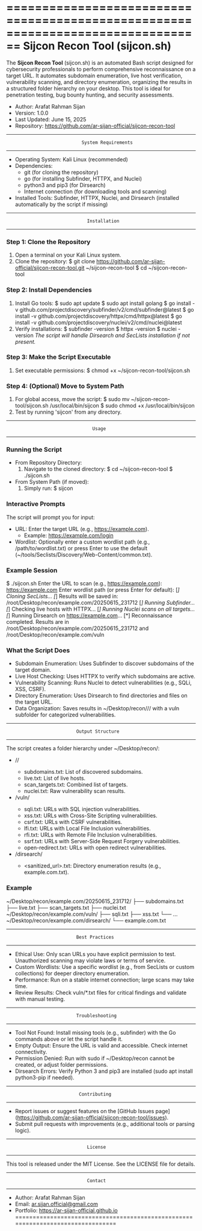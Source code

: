 ================================================================================
                          Sijcon Recon Tool (sijcon.sh)
================================================================================

The **Sijcon Recon Tool** (sijcon.sh) is an automated Bash script designed for 
cybersecurity professionals to perform comprehensive reconnaissance on a target 
URL. It automates subdomain enumeration, live host verification, vulnerability 
scanning, and directory enumeration, organizing the results in a structured 
folder hierarchy on your desktop. This tool is ideal for penetration testing, 
bug bounty hunting, and security assessments.

- Author: Arafat Rahman Sijan
- Version: 1.0.0
- Last Updated: June 15, 2025
- Repository: https://github.com/ar-sijan-official/sijcon-recon-tool

--------------------------------------------------------------------------------
                                System Requirements
--------------------------------------------------------------------------------

- Operating System: Kali Linux (recommended)
- Dependencies:
  - git (for cloning the repository)
  - go (for installing Subfinder, HTTPX, and Nuclei)
  - python3 and pip3 (for Dirsearch)
  - Internet connection (for downloading tools and scanning)
- Installed Tools: Subfinder, HTTPX, Nuclei, and Dirsearch (installed automatically 
  by the script if missing)

--------------------------------------------------------------------------------
                                  Installation
--------------------------------------------------------------------------------

### Step 1: Clone the Repository
1. Open a terminal on your Kali Linux system.
2. Clone the repository:
   $ git clone https://github.com/ar-sijan-official/sijcon-recon-tool.git ~/sijcon-recon-tool
   $ cd ~/sijcon-recon-tool

### Step 2: Install Dependencies
1. Install Go tools:
   $ sudo apt update
   $ sudo apt install golang
   $ go install -v github.com/projectdiscovery/subfinder/v2/cmd/subfinder@latest
   $ go install -v github.com/projectdiscovery/httpx/cmd/httpx@latest
   $ go install -v github.com/projectdiscovery/nuclei/v2/cmd/nuclei@latest
2. Verify installations:
   $ subfinder -version
   $ httpx -version
   $ nuclei -version
   *The script will handle Dirsearch and SecLists installation if not present.*

### Step 3: Make the Script Executable
1. Set executable permissions:
   $ chmod +x ~/sijcon-recon-tool/sijcon.sh

### Step 4: (Optional) Move to System Path
1. For global access, move the script:
   $ sudo mv ~/sijcon-recon-tool/sijcon.sh /usr/local/bin/sijcon
   $ sudo chmod +x /usr/local/bin/sijcon
2. Test by running 'sijcon' from any directory.

--------------------------------------------------------------------------------
                                    Usage
--------------------------------------------------------------------------------

### Running the Script
- From Repository Directory:
  1. Navigate to the cloned directory:
     $ cd ~/sijcon-recon-tool
     $ ./sijcon.sh
- From System Path (if moved):
  1. Simply run:
     $ sijcon

### Interactive Prompts
The script will prompt you for input:
- URL: Enter the target URL (e.g., https://example.com).
  - Example: https://example.com/login
- Wordlist: Optionally enter a custom wordlist path (e.g., /path/to/wordlist.txt) 
  or press Enter to use the default (~/tools/Seclists/Discovery/Web-Content/common.txt).

### Example Session
$ ./sijcon.sh
Enter the URL to scan (e.g., https://example.com): https://example.com
Enter wordlist path (or press Enter for default): 
[*] Cloning SecLists...
[*] Results will be saved in: /root/Desktop/recon/example.com/20250615_231712
[*] Running Subfinder...
[*] Checking live hosts with HTTPX...
[*] Running Nuclei scans on all targets...
[*] Running Dirsearch on https://example.com...
[*] Reconnaissance completed. Results are in /root/Desktop/recon/example.com/20250615_231712 and /root/Desktop/recon/example.com/vuln

### What the Script Does
- Subdomain Enumeration: Uses Subfinder to discover subdomains of the target domain.
- Live Host Checking: Uses HTTPX to verify which subdomains are active.
- Vulnerability Scanning: Runs Nuclei to detect vulnerabilities (e.g., SQLi, XSS, CSRF).
- Directory Enumeration: Uses Dirsearch to find directories and files on the target URL.
- Data Organization: Saves results in ~/Desktop/recon/<domain>/<timestamp>/ with a vuln 
  subfolder for categorized vulnerabilities.

--------------------------------------------------------------------------------
                              Output Structure
--------------------------------------------------------------------------------
The script creates a folder hierarchy under ~/Desktop/recon/:
- <domain>/<timestamp>/
  - subdomains.txt: List of discovered subdomains.
  - live.txt: List of live hosts.
  - scan_targets.txt: Combined list of targets.
  - nuclei.txt: Raw vulnerability scan results.
- <domain>/vuln/
  - sqli.txt: URLs with SQL injection vulnerabilities.
  - xss.txt: URLs with Cross-Site Scripting vulnerabilities.
  - csrf.txt: URLs with CSRF vulnerabilities.
  - lfi.txt: URLs with Local File Inclusion vulnerabilities.
  - rfi.txt: URLs with Remote File Inclusion vulnerabilities.
  - ssrf.txt: URLs with Server-Side Request Forgery vulnerabilities.
  - open-redirect.txt: URLs with open redirect vulnerabilities.
- <domain>/dirsearch/
  - <sanitized_url>.txt: Directory enumeration results (e.g., example.com.txt).

### Example
~/Desktop/recon/example.com/20250615_231712/
  ├── subdomains.txt
  ├── live.txt
  ├── scan_targets.txt
  ├── nuclei.txt
~/Desktop/recon/example.com/vuln/
  ├── sqli.txt
  ├── xss.txt
  └── ...
~/Desktop/recon/example.com/dirsearch/
  └── example.com.txt

--------------------------------------------------------------------------------
                              Best Practices
--------------------------------------------------------------------------------
- Ethical Use: Only scan URLs you have explicit permission to test. Unauthorized 
  scanning may violate laws or terms of service.
- Custom Wordlists: Use a specific wordlist (e.g., from SecLists or custom 
  collections) for deeper directory enumeration.
- Performance: Run on a stable internet connection; large scans may take time.
- Review Results: Check vuln/*.txt files for critical findings and validate with 
  manual testing.

--------------------------------------------------------------------------------
                              Troubleshooting
--------------------------------------------------------------------------------
- Tool Not Found: Install missing tools (e.g., subfinder) with the Go commands 
  above or let the script handle it.
- Empty Output: Ensure the URL is valid and accessible. Check internet connectivity.
- Permission Denied: Run with sudo if ~/Desktop/recon cannot be created, or adjust 
  folder permissions.
- Dirsearch Errors: Verify Python 3 and pip3 are installed (sudo apt install 
  python3-pip if needed).

--------------------------------------------------------------------------------
                               Contributing
--------------------------------------------------------------------------------
- Report issues or suggest features on the [GitHub Issues page]
  (https://github.com/ar-sijan-official/sijcon-recon-tool/issues).
- Submit pull requests with improvements (e.g., additional tools or parsing logic).

--------------------------------------------------------------------------------
                                  License
--------------------------------------------------------------------------------
This tool is released under the MIT License. See the LICENSE file for details.

--------------------------------------------------------------------------------
                                  Contact
--------------------------------------------------------------------------------
- Author: Arafat Rahman Sijan
- Email: ar.sijan.official@gmail.com
- Portfolio: https://ar-sijan-official.github.io
================================================================================
